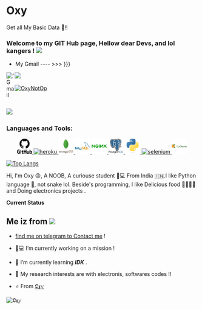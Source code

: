 # Oxy

Get all My Basic Data 📜!!
### Welcome to my GIT Hub page, Hellow dear Devs, and lol kangers ! <img src="https://raw.githubusercontent.com/MartinHeinz/MartinHeinz/master/wave.gif" width="40px">

- My Gmail ---- >>> }}}
<a href="jaydippadhiyar587@gmail.com">
  <img align="left" alt="'Gmail" width="22px" src="https://cdn.jsdelivr.net/npm/simple-icons@3.1.0/icons/gmail.svg" />
</a>

<img src="https://octocat-generator-assets.githubusercontent.com/my-octocat-1609274174641.png" width="495px">

<p align="left"> <a href="https://github.com/OxyNotOp"><img src="https://github-profile-trophy.vercel.app/?username=OxyNotOp" alt="OxyNotOp" /></a> </p>

<br />

![](https://visitor-badge.glitch.me/badge?page_id=OxyNotOp)

<h3 align="left">Languages and Tools:</h3>
<p align="center"> <a href="https://github.com/" target="_blank"> <img src="https://github.com/devicons/devicon/raw/master/icons/github/github-original-wordmark.svg" alt="github" width="40" height="40"/> </a> <a href="https://heroku.com" target="_blank"> <img src="https://www.vectorlogo.zone/logos/heroku/heroku-icon.svg" alt="heroku" width="40" height="40"/> </a> <a href="https://www.mongodb.com/" target="_blank"> <img src="https://raw.githubusercontent.com/devicons/devicon/master/icons/mongodb/mongodb-original-wordmark.svg" alt="mongodb" width="40" height="40"/> </a> <a href="https://www.mysql.com/" target="_blank"> <img src="https://raw.githubusercontent.com/devicons/devicon/master/icons/mysql/mysql-original-wordmark.svg" alt="mysql" width="40" height="40"/> </a> <a href="https://www.nginx.com" target="_blank"> <img src="https://raw.githubusercontent.com/devicons/devicon/master/icons/nginx/nginx-original.svg" alt="nginx" width="40" height="40"/> </a> <a href="https://www.postgresql.org" target="_blank"> <img src="https://raw.githubusercontent.com/devicons/devicon/master/icons/postgresql/postgresql-original-wordmark.svg" alt="postgresql" width="40" height="40"/> </a> <a href="https://www.python.org" target="_blank"> <img src="https://raw.githubusercontent.com/devicons/devicon/master/icons/python/python-original.svg" alt="python" width="40" height="40"/> </a> <a href="https://www.selenium.dev" target="_blank"> <img src="https://raw.githubusercontent.com/detain/svg-logos/780f25886640cef088af994181646db2f6b1a3f8/svg/selenium-logo.svg" alt="selenium" width="40" height="40"/> </a> <a href="https://www.jetbrains.com/pycharm/" target="_blank"> <img src="https://github.com/devicons/devicon/raw/master/icons/pycharm/pycharm-original-wordmark.svg" alt="pycharm" width="40" height="40"/> </a> </p>

[![Top Langs](https://github-readme-stats.vercel.app/api/top-langs/?username=OxyNotOp)](https://github.com/OxyNotOp)


Hi, I'm Oxy 😉, A NOOB, A curiouse student 👨💻 From India 🇮🇳.I like Python language 🐍, not snake lol. Beside's programming, I like Delicious food 🥗🥩🌮🍣 and Doing electronics projects .

**Current Status**

## Me iz from ![](https://img.shields.io/badge/-India-white)

- [find me on telegram to Contact me](https://t.me/FallenAngel_xD) !

- 👨💻 I’m currently working on a mission !
- 🌱 I’m currently learning ___IDK___ .
- 🤔 My research interests are with electronis, softwares codes !!

- ⭐️ From [𝕺𝖝𝕪](https://github.com/OxyNotOp)
<p align="center">&nbsp;<img align="left" src="https://github-readme-stats.vercel.app/api?username=OxyNotOp&theme=algolia&show_icons=true" alt="𝕺𝖝𝕪"/></p>
